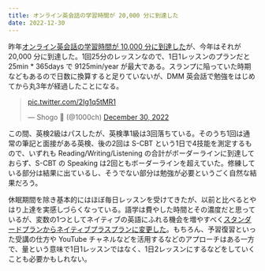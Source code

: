 ```yaml
---
title: オンライン英会話の学習時間が 20,000 分に到達した
date: 2022-12-30
---
```


昨年[オンライン英会話の学習時間が 10,000 分に到達した](/posts/2021/10000min-on-dmm-eikaiwa.html)が、今年はそれが 20,000 分に到達した。1回25分のレッスンなので、1日1レッスンのプランだと 25min * 365days で 9125min/year が最大である。スランプに陥っていた時期などもあるので日数に換算すると足りていないが、DMM 英会話で勉強をはじめてから丸3年が経過したことになる。

<blockquote class="twitter-tweet"><p lang="zxx" dir="ltr"><a href="https://t.co/2Ig1q5tMR1">pic.twitter.com/2Ig1q5tMR1</a></p>&mdash; Shogo 🍵 (@1000ch) <a href="https://twitter.com/1000ch/status/1608689341685207041?ref_src=twsrc%5Etfw">December 30, 2022</a></blockquote>

この間、英検2級はパスしたが、英検準1級は3回落ちている。そのうち1回は通常の筆記と面接がある英検、後の2回は S-CBT という1日で4技能を測定するもので、いずれも Reading/Writing/Listening の合計がボーダーラインに到達しておらず、S-CBT の Speaking は2回ともボーダーラインを超えていた。修練している部分は結果に出ているし、そうでない部分は勉強が必要というごく自然な結果だろう。

休眠期間を除き基本的にはほぼ毎日レッスンを受けてきたが、以前と比べるとやはり上達を実感しづらくなっている。語学は費やした時間とその濃度だと思っているが、変数の1つとしてネイティブの英語にふれる機会を増やすべく[スタンダードプランからネイティブプラスプランに変更した](https://eikaiwa.dmm.com/plan/)。もちろん、予習復習といった受講の仕方や YouTube チャネルなどを活用するなどのアプローチはある一方で、量という意味で1日1レッスンではなく、1日2レッスンにするなどをしていくことも必要かもしれない。
